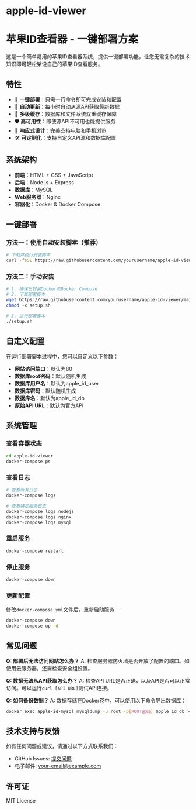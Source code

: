 # apple-id-viewer
# 苹果ID查看器 - 一键部署方案

这是一个简单易用的苹果ID查看器系统，提供一键部署功能，让您无需复杂的技术知识即可轻松架设自己的苹果ID查看服务。

## 特性

- 🚀 **一键部署**：只需一行命令即可完成安装和配置
- 🔄 **自动更新**：每小时自动从源API获取最新数据
- 💾 **多级缓存**：数据库和文件系统双重缓存保障
- 🛡️ **高可用性**：即使源API不可用也能提供服务
- 📱 **响应式设计**：完美支持电脑和手机浏览
- 🛠️ **可定制化**：支持自定义API源和数据库配置

## 系统架构

- **前端**：HTML + CSS + JavaScript
- **后端**：Node.js + Express
- **数据库**：MySQL
- **Web服务器**：Nginx
- **容器化**：Docker & Docker Compose

## 一键部署

### 方法一：使用自动安装脚本（推荐）

```bash
# 下载并执行安装脚本
curl -fsSL https://raw.githubusercontent.com/yourusername/apple-id-viewer/main/install.sh | sudo bash
```

### 方法二：手动安装

```bash
# 1. 确保已安装Docker和Docker Compose
# 2. 下载部署脚本
wget https://raw.githubusercontent.com/yourusername/apple-id-viewer/main/setup.sh
chmod +x setup.sh

# 3. 运行部署脚本
./setup.sh
```

## 自定义配置

在运行部署脚本过程中，您可以自定义以下参数：

- **网站访问端口**：默认为80
- **数据库root密码**：默认随机生成
- **数据库用户名**：默认为apple_id_user
- **数据库密码**：默认随机生成
- **数据库名**：默认为apple_id_db
- **原始API URL**：默认为官方API

## 系统管理

### 查看容器状态

```bash
cd apple-id-viewer
docker-compose ps
```

### 查看日志

```bash
# 查看所有日志
docker-compose logs

# 查看特定服务日志
docker-compose logs nodejs
docker-compose logs nginx
docker-compose logs mysql
```

### 重启服务

```bash
docker-compose restart
```

### 停止服务

```bash
docker-compose down
```

### 更新配置

修改`docker-compose.yml`文件后，重新启动服务：

```bash
docker-compose down
docker-compose up -d
```

## 常见问题

**Q: 部署后无法访问网站怎么办？**
A: 检查服务器防火墙是否开放了配置的端口。如使用云服务器，还需检查安全组设置。

**Q: 数据无法从API获取怎么办？**
A: 检查API URL是否正确，以及API是否可以正常访问。可以运行`curl [API URL]`测试API连接。

**Q: 如何备份数据？**
A: 数据存储在Docker卷中，可以使用以下命令导出数据库：
```bash
docker exec apple-id-mysql mysqldump -u root -p[ROOT密码] apple_id_db > backup.sql
```

## 技术支持与反馈

如有任何问题或建议，请通过以下方式联系我们：

- GitHub Issues: [提交问题](https://github.com/yourusername/apple-id-viewer/issues)
- 电子邮件: your-email@example.com

## 许可证

MIT License
